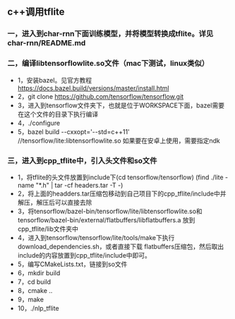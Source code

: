 ## c++调用tflite

### 一，进入到char-rnn下面训练模型，并将模型转换成tflite。详见char-rnn/README.md

### 二，编译libtensorflowlite.so文件（mac下测试，linux类似）
* 1，安装bazel。见官方教程 https://docs.bazel.build/versions/master/install.html
* 2，git clone https://github.com/tensorflow/tensorflow.git
* 3，进入到tensorflow文件夹下，也就是位于WORKSPACE下面，bazel需要在这个文件的目录下执行编译
* 4，./configure
* 5，bazel build --cxxopt='--std=c++11' //tensorflow/lite:libtensorflowlite.so  如果要在安卓上使用，需要指定ndk

### 三，进入到cpp_tflite中，引入头文件和so文件
* 1，将tflite的头文件放置到include下(cd tensorflow/tensorflow) (find ./lite -name "*.h" | tar -cf headers.tar -T -)
* 2，将上面的headders.tar压缩包移动到自己项目下的cpp_tflite/include中并解压，解压后可以直接去除
* 3，将tensorflow/bazel-bin/tensorflow/lite/libtensorflowlite.so和tensorflow/bazel-bin/external/flatbuffers/libflatbuffers.a
    放到cpp_tflite/lib文件夹中
* 4，进入到tensorflow/tensorflow/lite/tools/make下执行download_dependencies.sh，或者直接下载
    flatbuffers压缩包，然后取出include的内容放置到cpp_tflite/include中即可。
* 5，编写CMakeLists.txt，链接到so文件
* 6，mkdir build
* 7，cd build
* 8，cmake ..
* 9，make
* 10，./nlp_tflite
